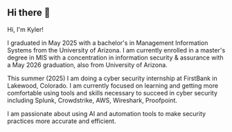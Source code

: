 ## Hi there 👋
Hi, I'm Kyler!

I graduated in May 2025 with a bachelor's in Management Information Systems from the University of Arizona. I am currently enrolled in a master's degree in MIS with a concentration in information security & assurance with a May 2026 graduation, also from University of Arizona. 

This summer (2025) I am doing a cyber security internship at FirstBank in Lakewood, Colorado.
I am currently focused on learning and getting more comfortable using tools and skills necessary to succeed in cyber security including Splunk, Crowdstrike, AWS, Wireshark, Proofpoint. 

I am passionate about using AI and automation tools to make security practices more accurate and efficient. 

<!--
**kylernats/kylernats** is a ✨ _special_ ✨ repository because its `README.md` (this file) appears on your GitHub profile.




- 🔭 I’m currently working on ...
- 🌱 I’m currently learning ...
- 👯 I’m looking to collaborate on ...
- 🤔 I’m looking for help with ...
- 💬 Ask me about ...
- 📫 How to reach me: ...
- 😄 Pronouns: ...
- ⚡ Fun fact: ...
-->
